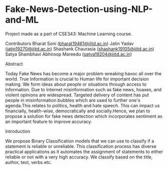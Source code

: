 # Fake-News-Detection-using-NLP-and-ML
Project made as a part of CSE343: Machine Learning course.

Contributors
Bharat Soni (bharat19461@iiitd.ac.in)
Jatin Yadav (jatin19270@iiitd.ac.in)
Shashank Chaurasia (shashank19105@iiitd.ac.in)
Satya Shambhavi Abhiroop Mareedu (satya19204@iiitd.ac.in)


Abstract

Today Fake News has become a major problem wreaking havoc all over the world. True Information is crucial to Human life for important decision making. We form ideas about people or situations through access to Information. Due to Internet misinformation such as fake news, hoaxes, and violent opinions are widespread. Targeted delivery of content has put people in misinformation bubbles which are used to further one's agenda.This relates to politics, health and hate speech. This can impact us financially, health-wise, democratically and socially.Hence, we plan to propose a solution for fake news detection which incorporates sentiment as an important feature to improve accuracy.



Introduction


We propose Binary Classification models that we can use to classify if a statement is reliable or unreliable. This classification process has diverse practical applications as it automates the assignment of statements to either reliable or not with a very high accuracy. We classify based on the title, author, text, verbs etc.
